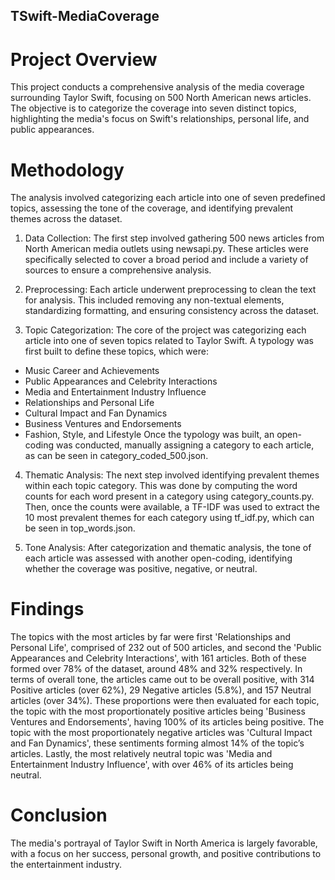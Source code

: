 ## TSwift-MediaCoverage

# Project Overview
This project conducts a comprehensive analysis of the media coverage surrounding Taylor Swift, focusing on 500 North American news articles. The objective is to categorize the coverage into seven distinct topics, highlighting the media's focus on Swift's relationships, personal life, and public appearances.

# Methodology
The analysis involved categorizing each article into one of seven predefined topics, assessing the tone of the coverage, and identifying prevalent themes across the dataset.

1. Data Collection: The first step involved gathering 500 news articles from North American media outlets using newsapi.py. These articles were specifically selected to cover a broad period and include a variety of sources to ensure a comprehensive analysis.

2. Preprocessing: Each article underwent preprocessing to clean the text for analysis. This included removing any non-textual elements, standardizing formatting, and ensuring consistency across the dataset.

3. Topic Categorization: The core of the project was categorizing each article into one of seven topics related to Taylor Swift. A typology was first built to define these topics, which were:
  - Music Career and Achievements
  - Public Appearances and Celebrity Interactions
  - Media and Entertainment Industry Influence
  - Relationships and Personal Life
  - Cultural Impact and Fan Dynamics
  - Business Ventures and Endorsements
  - Fashion, Style, and Lifestyle
Once the typology was built, an open-coding was conducted, manually assigning a category to each article, as can be seen in category_coded_500.json.

4. Thematic Analysis: The next step involved identifying prevalent themes within each topic category. This was done by computing the word counts for each word present in a category using category_counts.py. Then, once the counts were available, a TF-IDF was used to extract the 10 most prevalent themes for each category using tf_idf.py, which can be seen in top_words.json.

5. Tone Analysis: After categorization and thematic analysis, the tone of each article was assessed with another open-coding, identifying whether the coverage was positive, negative, or neutral.


# Findings
The topics with the most articles by far were first 'Relationships and Personal Life', comprised of 232 out of 500 articles, and second the 'Public Appearances and Celebrity Interactions', with 161 articles. Both of these formed over 78% of the dataset, around 48% and 32% respectively. In terms of overall tone, the articles came out to be overall positive, with 314 Positive articles (over 62%), 29 Negative articles (5.8%), and 157 Neutral articles (over 34%). These proportions were then evaluated for each topic, the topic with the most proportionately positive articles being 'Business Ventures and Endorsements', having 100% of its articles being positive. The topic with the most proportionately negative articles was 'Cultural Impact and Fan Dynamics', these sentiments forming almost 14% of the topic’s articles. Lastly, the most relatively neutral topic was 'Media and Entertainment Industry Influence', with over 46% of its articles being neutral.

# Conclusion
The media's portrayal of Taylor Swift in North America is largely favorable, with a focus on her success, personal growth, and positive contributions to the entertainment industry.
